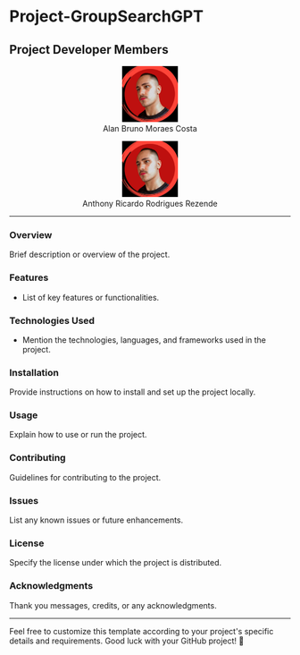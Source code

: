 # Project-GroupSearchGPT

## Project Developer Members
<div style="display:inline; justify-content: space-around;">
  <div style="flex-basis: 45%;">
    <p align="center">
      <img src="./ImagesMembers/anthony.jpeg" alt="Alan's Photo" width="100"/>
      <br />
      Alan Bruno Moraes Costa
    </p>
  </div>

  <div style="flex-basis: 45%;">
    <p align="center">
      <img src="./ImagesMembers/anthony.jpeg" alt="Anthony's Photo" width="100"/>
      <br />
      Anthony Ricardo Rodrigues Rezende
    </p>
  </div>
</div>

---

### Overview
Brief description or overview of the project.

### Features
- List of key features or functionalities.

### Technologies Used
- Mention the technologies, languages, and frameworks used in the project.

### Installation
Provide instructions on how to install and set up the project locally.

### Usage
Explain how to use or run the project.

### Contributing
Guidelines for contributing to the project.

### Issues
List any known issues or future enhancements.

### License
Specify the license under which the project is distributed.

### Acknowledgments
Thank you messages, credits, or any acknowledgments.

---

Feel free to customize this template according to your project's specific details and requirements. Good luck with your GitHub project! 🚀
